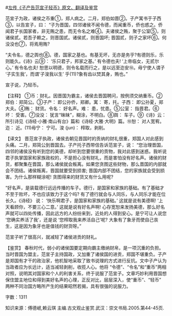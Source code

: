 #[左传《子产告范宣子轻币》原文、翻译及鉴赏](https://www.vrrw.net/wx/14002.html)

范宣子为政，诸侯之币重①，郑人病之。二月，郑伯如晋②。子产寓书于子西③，以告宣子，曰： “子为晋国，四邻诸侯不闻令德，而闻重币，侨也惑之。侨闻君子长国家者，非无贿之患，而无令名之难④。夫诸侯之贿，聚于公室⑤，则诸侯贰。若吾子赖之，则晋国贰。诸侯贰，则晋国坏; 晋国贰，则子之家坏⑥。何没没也⑦，将焉用贿?

“夫令名，德之舆也⑧。德，国家之基也。有基无坏，无亦是务乎?有德则乐，乐则能久。《诗》云⑨： ‘乐只君子，邦家之基。’ 有令德也夫! ‘上帝临女，无贰尔心。’ 有令名也夫! 恕思以明德，则令名载而行之，是以远至迩安⑩。毋宁使人谓子 ‘子实生我’，而谓‘子浚我以生’ 乎(11)?象有齿以焚其身，贿也。”

宣子说，乃轻币。

【注释】 ①币：财礼。因晋国为霸主，诸侯去晋国聘问，按例须交纳重币。②郑伯：郑简公。③子产： 即公孙侨，郑卿。寓： 寄，托。子西： 即公孙夏，郑大夫。④贿： 财货。令名： 好名声。难： 患，忧患。⑤公室： 指晋君。⑥坏： 受害。⑦没没： 犹言“昧昧”，糊涂，不明白。⑧舆： 车子。⑨《诗》云： 所引诗见《诗经·小雅·南山有台》篇和《诗经·大雅·大明》篇。⑩恕： 对人宽宥。迩： 近。(11)毋宁： 宁可。浚 (jun)： 榨取，剥削。



【译文】 晋范宣子执政，诸侯去朝见晋国时的贡纳的财礼很重，郑国人对此感到头痛。二月，郑简公到晋国去。子产托子西带信告诉范宣子，说： “您治理晋国，四邻的诸侯没有听到您的美德，却听到您要很重的贡物，我对此感到迷惑。我听说君子执掌国家和家族政权的，不是担心没有财礼，而是害怕没有好名声。诸侯的财货，都聚集在晋国，那么诸侯就会叛离。如果您贪图这些财物，那么晋国的内部就会不团结。诸侯叛离，晋国就要受到损害; 晋国内部不团结，您的家族就会受到损害。为什么那样糊涂呢! 贪图得来的财货又有什么用呢?

“好名声，是装载德行远远传播的车子。德行，是国家和家族的基础。有了基础才不至于败坏，不也应该致力于这个吗? 有了德行就会与人同乐，与人同乐才能在位长久。《诗经》 说： ‘快乐啊君子，是国家和家族的基础。’ 这就是说有美德啊! ‘上天看顾你，不要三心二意。’ 这就是说有好名声啊! 心存宽恕来发扬美德，那么好名声就可以四处传播，因此远方的人纷纷来到，近处的人得到安心。是宁可让人说您 ‘您确实养活了我’，还是说 ‘您榨取我来养活自己’呢? 大象有了象牙而使自己丧生，这是因为象牙也是值钱的财货呀。”

范宣子听了很高兴，就减轻了诸侯进贡的财礼。

【鉴赏】 春秋时代，弱小的诸侯国要定期向霸主缴纳财帛，是一项沉重的负担。当时晋国为盟主，范宣子主持国政，又加重了诸侯国的进贡，郑国不堪重负。子产是郑国有才干的政治家，他机智地采取了致书说理的方式进行反抗。文中子产认为当政者应为长远计，适当减轻剥削，收揽人心。他将 “令德”、“令名”和“重币”两相对照，说明其对国家和个人的利害关系，终于说服了范宣子。文章巧妙利用晋国想保住盟主地位和得到美好名声的心理，正反对比，层层深入，使“重币”、“轻币” 两种不同治国方略所产生的结果昭然若揭，具有很强的说服力。

字数：1311

知识来源：傅德岷,赖云琪 主编.古文观止鉴赏.武汉：崇文书局.2005.第44-45页.

